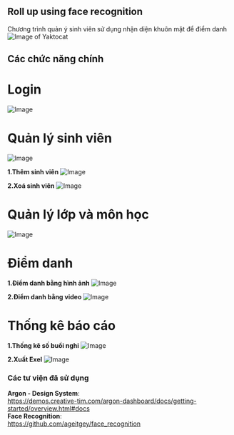 ## Roll up using face recognition

Chương trình quản ý sinh viên sử dụng nhận diện khuôn mặt để điểm danh
![Image of Yaktocat](https://octodex.github.com/images/filmtocats.png)
## Các chức năng chính

# Login
![Image](https://github.com/NguyenLamMS/Face-recognition/blob/master/image%20preiew/login.PNG)

# Quản lý sinh viên
![Image](https://github.com/NguyenLamMS/Face-recognition/blob/master/image%20preiew/home.PNG)

**1.Thêm sinh viên**
![Image](https://github.com/NguyenLamMS/Face-recognition/blob/master/image%20preiew/add%20student.PNG)

**2.Xoá sinh viên**
![Image](https://github.com/NguyenLamMS/Face-recognition/blob/master/image%20preiew/delete.PNG)

# Quản lý lớp và môn học
![Image](https://github.com/NguyenLamMS/Face-recognition/blob/master/image%20preiew/manager%20class%20%26%20subject.PNG)

# Điểm danh

**1.Điểm danh bằng hình ảnh**
![Image](https://github.com/NguyenLamMS/Face-recognition/blob/master/image%20preiew/roll%20up%20image.gif)


**2.Điểm danh bằng video**
![Image](https://github.com/NguyenLamMS/Face-recognition/blob/master/image%20preiew/roll%20up%20video.PNG)

# Thống kê báo cáo

**1.Thống kê số buổi nghỉ**
![Image](https://github.com/NguyenLamMS/Face-recognition/blob/master/image%20preiew/report.PNG)

**2.Xuất Exel**
![Image](https://github.com/NguyenLamMS/Face-recognition/blob/master/image%20preiew/export%20excel.PNG)

### Các tư viện đã sử dụng
**Argon - Design System**:
<br>
https://demos.creative-tim.com/argon-dashboard/docs/getting-started/overview.html#docs
</br>
**Face Recognition**:
<br>
https://github.com/ageitgey/face_recognition
